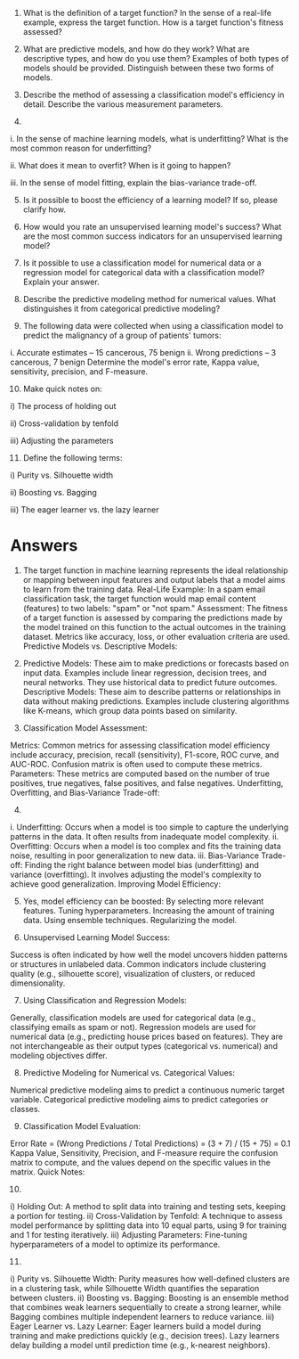 1. What is the definition of a target function? In the sense of a real-life example, express the target
function. How is a target function&#39;s fitness assessed?

2. What are predictive models, and how do they work? What are descriptive types, and how do you
use them? Examples of both types of models should be provided. Distinguish between these two
forms of models.

3. Describe the method of assessing a classification model&#39;s efficiency in detail. Describe the various
measurement parameters.

4.
i. In the sense of machine learning models, what is underfitting? What is the most common
reason for underfitting?

ii. What does it mean to overfit? When is it going to happen?

iii. In the sense of model fitting, explain the bias-variance trade-off.


5. Is it possible to boost the efficiency of a learning model? If so, please clarify how.

6. How would you rate an unsupervised learning model&#39;s success? What are the most common
success indicators for an unsupervised learning model?

7. Is it possible to use a classification model for numerical data or a regression model for categorical
data with a classification model? Explain your answer.

8. Describe the predictive modeling method for numerical values. What distinguishes it from
categorical predictive modeling?

9. The following data were collected when using a classification model to predict the malignancy of a
group of patients&#39; tumors:

i. Accurate estimates – 15 cancerous, 75 benign
ii. Wrong predictions – 3 cancerous, 7 benign
Determine the model&#39;s error rate, Kappa value, sensitivity, precision, and F-measure.

10. Make quick notes on:

i) The process of holding out

ii) Cross-validation by tenfold

iii) Adjusting the parameters

11. Define the following terms:

i) Purity vs. Silhouette width

ii) Boosting vs. Bagging

iii) The eager learner vs. the lazy learner

# Answers


1) The target function in machine learning represents the ideal relationship or mapping between input features and output labels that a model aims to learn from the training data.
Real-Life Example: In a spam email classification task, the target function would map email content (features) to two labels: "spam" or "not spam."
Assessment: The fitness of a target function is assessed by comparing the predictions made by the model trained on this function to the actual outcomes in the training dataset. Metrics like accuracy, loss, or other evaluation criteria are used.
Predictive Models vs. Descriptive Models:

2) Predictive Models: These aim to make predictions or forecasts based on input data. Examples include linear regression, decision trees, and neural networks. They use historical data to predict future outcomes.
Descriptive Models: These aim to describe patterns or relationships in data without making predictions. Examples include clustering algorithms like K-means, which group data points based on similarity.

3) Classification Model Assessment:

Metrics: Common metrics for assessing classification model efficiency include accuracy, precision, recall (sensitivity), F1-score, ROC curve, and AUC-ROC. Confusion matrix is often used to compute these metrics.
Parameters: These metrics are computed based on the number of true positives, true negatives, false positives, and false negatives.
Underfitting, Overfitting, and Bias-Variance Trade-off:

4)
i. Underfitting: Occurs when a model is too simple to capture the underlying patterns in the data. It often results from inadequate model complexity.
ii. Overfitting: Occurs when a model is too complex and fits the training data noise, resulting in poor generalization to new data.
iii. Bias-Variance Trade-off: Finding the right balance between model bias (underfitting) and variance (overfitting). It involves adjusting the model's complexity to achieve good generalization.
Improving Model Efficiency:

5) Yes, model efficiency can be boosted:
By selecting more relevant features.
Tuning hyperparameters.
Increasing the amount of training data.
Using ensemble techniques.
Regularizing the model.

6) Unsupervised Learning Model Success:

Success is often indicated by how well the model uncovers hidden patterns or structures in unlabeled data.
Common indicators include clustering quality (e.g., silhouette score), visualization of clusters, or reduced dimensionality.


7) Using Classification and Regression Models:

Generally, classification models are used for categorical data (e.g., classifying emails as spam or not).
Regression models are used for numerical data (e.g., predicting house prices based on features).
They are not interchangeable as their output types (categorical vs. numerical) and modeling objectives differ.


8) Predictive Modeling for Numerical vs. Categorical Values:

Numerical predictive modeling aims to predict a continuous numeric target variable.
Categorical predictive modeling aims to predict categories or classes.

9) Classification Model Evaluation:

Error Rate = (Wrong Predictions / Total Predictions) = (3 + 7) / (15 + 75) = 0.1
Kappa Value, Sensitivity, Precision, and F-measure require the confusion matrix to compute, and the values depend on the specific values in the matrix.
Quick Notes:

10)
i) Holding Out: A method to split data into training and testing sets, keeping a portion for testing.
ii) Cross-Validation by Tenfold: A technique to assess model performance by splitting data into 10 equal parts, using 9 for training and 1 for testing iteratively.
iii) Adjusting Parameters: Fine-tuning hyperparameters of a model to optimize its performance.

11)
i) Purity vs. Silhouette Width: Purity measures how well-defined clusters are in a clustering task, while Silhouette Width quantifies the separation between clusters.
ii) Boosting vs. Bagging: Boosting is an ensemble method that combines weak learners sequentially to create a strong learner, while Bagging combines multiple independent learners to reduce variance.
iii) Eager Learner vs. Lazy Learner: Eager learners build a model during training and make predictions quickly (e.g., decision trees). Lazy learners delay building a model until prediction time (e.g., k-nearest neighbors).
